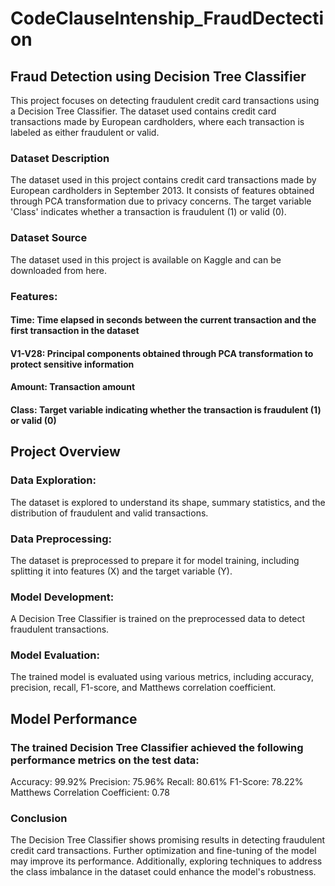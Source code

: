 # CodeClauseIntenship_FraudDectection

## Fraud Detection using Decision Tree Classifier

This project focuses on detecting fraudulent credit card transactions using a Decision Tree Classifier. The dataset used contains credit card transactions made by European cardholders, where each transaction is labeled as either fraudulent or valid.

### Dataset Description

The dataset used in this project contains credit card transactions made by European cardholders in September 2013. It consists of features obtained through PCA transformation due to privacy concerns. The target variable 'Class' indicates whether a transaction is fraudulent (1) or valid (0).

### Dataset Source

The dataset used in this project is available on Kaggle and can be downloaded from here.

### Features:

#### Time: Time elapsed in seconds between the current transaction and the first transaction in the dataset
#### V1-V28: Principal components obtained through PCA transformation to protect sensitive information
#### Amount: Transaction amount
#### Class: Target variable indicating whether the transaction is fraudulent (1) or valid (0)

## Project Overview

### Data Exploration:

The dataset is explored to understand its shape, summary statistics, and the distribution of fraudulent and valid transactions.
### Data Preprocessing:

The dataset is preprocessed to prepare it for model training, including splitting it into features (X) and the target variable (Y).

### Model Development:

A Decision Tree Classifier is trained on the preprocessed data to detect fraudulent transactions.

### Model Evaluation:

The trained model is evaluated using various metrics, including accuracy, precision, recall, F1-score, and Matthews correlation coefficient.

## Model Performance

### The trained Decision Tree Classifier achieved the following performance metrics on the test data:

Accuracy: 99.92%
Precision: 75.96%
Recall: 80.61%
F1-Score: 78.22%
Matthews Correlation Coefficient: 0.78

### Conclusion

The Decision Tree Classifier shows promising results in detecting fraudulent credit card transactions. Further optimization and fine-tuning of the model may improve its performance. Additionally, exploring techniques to address the class imbalance in the dataset could enhance the model's robustness.
